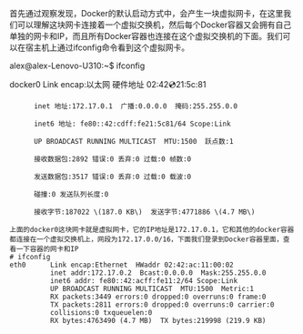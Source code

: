 首先通过观察发现，Docker的默认启动方式中，会产生一块虚拟网卡，在这里我们可以理解这块网卡连接着一个虚拟交换机，然后每个Docker容器又会拥有自己单独的网卡和IP，而且所有Docker容器也连接在这个虚拟交换机的下面。我们可以在宿主机上通过ifconfig命令看到这个虚拟网卡。

alex@alex-Lenovo-U310:~$ ifconfig

docker0   Link encap:以太网  硬件地址 02:42:cd:21:5c:81

```
      inet 地址:172.17.0.1  广播:0.0.0.0  掩码:255.255.0.0

      inet6 地址: fe80::42:cdff:fe21:5c81/64 Scope:Link

      UP BROADCAST RUNNING MULTICAST  MTU:1500  跃点数:1

      接收数据包:2892 错误:0 丢弃:0 过载:0 帧数:0

      发送数据包:3517 错误:0 丢弃:0 过载:0 载波:0

      碰撞:0 发送队列长度:0 

      接收字节:187022 \(187.0 KB\)  发送字节:4771886 \(4.7 MB\)
```

```
上面的docker0这块网卡就是虚拟网卡，它的IP地址是172.17.0.1，它和其他的docker容器都连接在一个虚拟交换机上，网段为172.17.0.0/16，下面我们登录到Docker容器里面，查看一下容器的网卡和IP
# ifconfig
eth0      Link encap:Ethernet  HWaddr 02:42:ac:11:00:02  
          inet addr:172.17.0.2  Bcast:0.0.0.0  Mask:255.255.0.0
          inet6 addr: fe80::42:acff:fe11:2/64 Scope:Link
          UP BROADCAST RUNNING MULTICAST  MTU:1500  Metric:1
          RX packets:3449 errors:0 dropped:0 overruns:0 frame:0
          TX packets:2811 errors:0 dropped:0 overruns:0 carrier:0
          collisions:0 txqueuelen:0 
          RX bytes:4763490 (4.7 MB)  TX bytes:219998 (219.9 KB)

```



